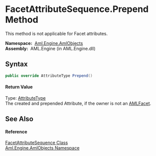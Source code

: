 FacetAttributeSequence.Prepend Method
=====================================
This method is not applicable for Facet attributes.

  **Namespace:**  [Aml.Engine.AmlObjects][1]  
  **Assembly:**  AML.Engine (in AML.Engine.dll)

Syntax
------

```csharp
public override AttributeType Prepend()
```

#### Return Value
Type: [AttributeType][2]  
The created and prepended Attribute, if the owner is not an [AMLFacet][3].

See Also
--------

#### Reference
[FacetAttributeSequence Class][4]  
[Aml.Engine.AmlObjects Namespace][1]  

[1]: ../README.md
[2]: ../../Aml.Engine.CAEX/AttributeType/README.md
[3]: ../AMLFacet/README.md
[4]: README.md
[5]: https://www.automationml.org
[6]: ../../icons/logoShade.png